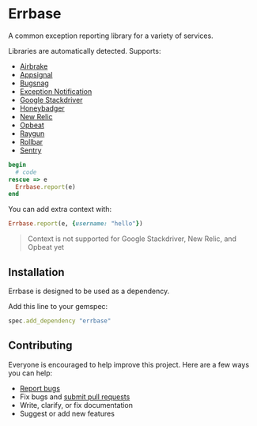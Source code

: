 # Errbase

A common exception reporting library for a variety of services.

Libraries are automatically detected. Supports:

- [Airbrake](https://airbrake.io/)
- [Appsignal](https://appsignal.com/)
- [Bugsnag](https://bugsnag.com/)
- [Exception Notification](https://github.com/smartinez87/exception_notification)
- [Google Stackdriver](https://cloud.google.com/stackdriver/)
- [Honeybadger](https://www.honeybadger.io/)
- [New Relic](https://newrelic.com/)
- [Opbeat](https://opbeat.com/)
- [Raygun](https://raygun.io/)
- [Rollbar](https://rollbar.com/)
- [Sentry](https://getsentry.com/)

```ruby
begin
  # code
rescue => e
  Errbase.report(e)
end
```

You can add extra context with:

```ruby
Errbase.report(e, {username: "hello"})
```

> Context is not supported for Google Stackdriver, New Relic, and Opbeat yet

## Installation

Errbase is designed to be used as a dependency.

Add this line to your gemspec:

```ruby
spec.add_dependency "errbase"
```

## Contributing

Everyone is encouraged to help improve this project. Here are a few ways you can help:

- [Report bugs](https://github.com/ankane/errbase/issues)
- Fix bugs and [submit pull requests](https://github.com/ankane/errbase/pulls)
- Write, clarify, or fix documentation
- Suggest or add new features
